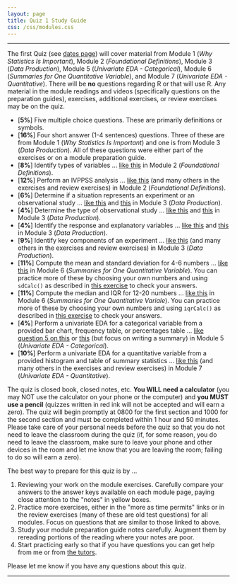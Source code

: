 ```yaml
---
layout: page
title: Quiz 1 Study Guide
css: /css/modules.css
---
```


----

The first Quiz (see [dates page](../Dates-Current)) will cover material from Module 1 (*Why Statistics Is Important*), Module 2 (*Foundational Definitions*), Module 3 (*Data Production*), Module 5 (*Univariate EDA - Categorical*), Module 6 (*Summaries for One Quantitative Variable*), and Module 7 (*Univariate EDA - Quantitative*). There will be **no** questions regarding R or that will use R. Any material in the module readings and videos (specifically questions on the preparation guides), exercises, additional exercises, or review exercises may be on the quiz.

* [**5%**] Five multiple choice questions. These are primarily definitions or symbols.
* [**16%**] Four short answer (1-4 sentences) questions. Three of these are from Module 1 (*Why Statistics Is Important*) and one is from Module 3 (*Data Production*). All of these questions were either part of the exercises or on a module preparation guide.
* [**8%**] Identify types of variables ... [like this](../../modules/CE/FoundationalDefns_CE1.html#types-of-variables-i) in Module 2 (*Foundational Definitions*).
* [**12%**] Perform an IVPPSS analysis ... [like this](../../modules/CE/FoundationalDefns_CE1.html#sustainability-survey) (and many others in the exercises and review exercises) in Module 2 (*Foundational Definitions*).
* [**6%**] Determine if a situation represents an experiment or an observational study ... [like this](../../modules/CE/DataProduction_CE1.html#study-types-i) and [this](../../modules/CE/DataProduction_CE2.html#study-types-ii) in Module 3 (*Data Production*).
* [**4%**] Determine the type of observational study ... [like this](../../modules/CE/../../modules/CE/DataProduction_CE1.html#types-of-observational-studies-i) and [this](../../modules/CE/../../modules/CE/DataProduction_CE2.html#types-of-observational-studies-ii) in Module 3 (*Data Production*).
* [**4%**] Identify the response and explanatory variables ... [like this](../../modules/CE/../../modules/CE/DataProduction_CE1.html#identify-response-and-explanatory-variables-i) and [this](../../modules/CE/../../modules/CE/DataProduction_CE2.html#identify-response-and-explanatory-variables-ii) in Module 3 (*Data Production*).
* [**9%**] Identify key components of an experiment ... [like this](../../modules/CE/../../modules/CE/DataProduction_CE1.html#blood-pressure-study) (and many others in the exercises and review exercises) in Module 3 (*Data Production*).
* [**11%**] Compute the mean and standard deviation for 4-6 numbers ... [like this](../../modules/CE/UEDAQuant1_CE1.html#hand-calculations) in Module 6 (*Summaries for One Quantitative Variable*). You can practice more of these by choosing your own numbers and using `sdCalc()` as described in [this exercise](../..//modules/CE/UEDAQuant1_CE1#hints) to check your answers.
* [**11%**] Compute the median and IQR for 12-20 numbers ... [like this](../../modules/CE/UEDAQuant1_CE1.html#hand-calculations) in Module 6 (*Summaries for One Quantitative Variale*). You can practice more of these by choosing your own numbers and using `iqrCalc()` as described in [this exercise](../..//modules/CE/UEDAQuant1_CE1#hints) to check your answers.
* [**4%**] Perform a univariate EDA for a categorical variable from a provided bar chart, frequency table, or percentages table ... [like question 5 on this](../../modules/CE/UEDACat_CE1.html#bar-chart-i) or [this](../../modules/CE/UEDACat_CE2.html#bar-chart-ii) (but focus on writing a summary) in Module 5 (*Univariate EDA - Categorical*).
* [**10%**] Perform a univariate EDA for a quantitative variable from a provided histogram and table of summary statistics ... [like this](../../modules/CE/UEDAQuant2_CE1.html#commute-times) (and many others in the exercises and review exercises) in Module 7 (*Univariate EDA - Quantitative*).

The quiz is closed book, closed notes, etc. **You WILL need a calculator** (you may NOT use the calculator on your phone or the computer) and **you MUST use a pencil** (quizzes written in red ink will not be accepted and will earn a zero). The quiz will begin promptly at 0800 for the first section and 1000 for the second section and must be completed within 1 hour and 50 minutes. Please take care of your personal needs before the quiz so that you do not need to leave the classroom during the quiz (if, for some reason, you do need to leave the classroom, make sure to leave your phone and other devices in the room and let me know that you are leaving the room; failing to do so will earn a zero).

The best way to prepare for this quiz is by ...

1. Reviewing your work on the module exercises. Carefully compare your answers to the answer keys available on each module page, paying close attention to the "notes" in yellow boxes.
1. Practice more exercises, either in the "more as time permits" links or in the review exercises (many of these are old test questions) for all modules. Focus on questions that are similar to those linked to above.
1. Study your module preparation guide notes carefully. Augment them by rereading portions of the reading where your notes are poor.
1. Start practicing early so that if you have questions you can get help from me or from [the tutors](../Syllabus-Current.html#tutors).

Please let me know if you have any questions about this quiz.

----
